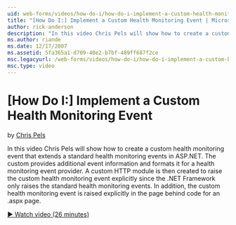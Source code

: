 ```yaml
---
uid: web-forms/videos/how-do-i/how-do-i-implement-a-custom-health-monitoring-event
title: "[How Do I:] Implement a Custom Health Monitoring Event | Microsoft Docs"
author: rick-anderson
description: "In this video Chris Pels will show how to create a custom health monitoring event that extends a standard health monitoring events in ASP.NET. The custom pro..."
ms.author: riande
ms.date: 12/17/2007
ms.assetid: 5fa365a1-d709-40e2-b7bf-489ff687f2ce
msc.legacyurl: /web-forms/videos/how-do-i/how-do-i-implement-a-custom-health-monitoring-event
msc.type: video
---
```

[How Do I:] Implement a Custom Health Monitoring Event
====================
by [Chris Pels](https://twitter.com/chrispels)

In this video Chris Pels will show how to create a custom health monitoring event that extends a standard health monitoring events in ASP.NET. The custom provides additional event information and formats it for a health monitoring event provider. A custom HTTP module is then created to raise the custom health monitoring event explicitly since the .NET Framework only raises the standard health monitoring events. In addition, the custom health monitoring event is raised explicitly in the page behind code for an .aspx page.

[&#9654; Watch video (26 minutes)](https://channel9.msdn.com/Blogs/ASP-NET-Site-Videos/how-do-i-implement-a-custom-health-monitoring-event)
